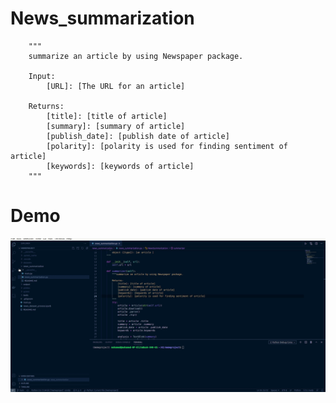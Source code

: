 # News_summarization

        """
        summarize an article by using Newspaper package.

        Input:
            [URL]: [The URL for an article]

        Returns:
            [title]: [title of article]
            [summary]: [summary of article]
            [publish_date]: [publish date of article]
            [polarity]: [polarity is used for finding sentiment of article]
            [keywords]: [keywords of article]
        """

# Demo

![Alt Text](demo.gif)
